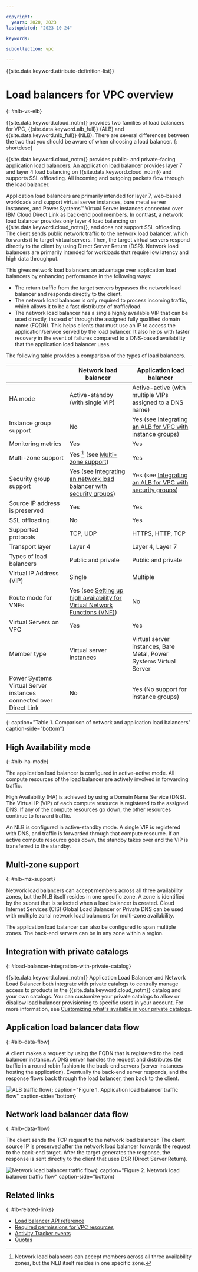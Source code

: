 ```yaml
---

copyright:
  years: 2020, 2023
lastupdated: "2023-10-24"

keywords:

subcollection: vpc

---
```


{{site.data.keyword.attribute-definition-list}}

# Load balancers for VPC overview
{: #nlb-vs-elb}

{{site.data.keyword.cloud_notm}} provides two families of load balancers for VPC, {{site.data.keyword.alb_full}} (ALB) and {{site.data.keyword.nlb_full}} (NLB). There are several differences between the two that you should be aware of when choosing a load balancer.
{: shortdesc}

{{site.data.keyword.cloud_notm}} provides public- and private-facing application load balancers. An application load balancer provides layer 7 and layer 4 load balancing on {{site.data.keyword.cloud_notm}} and supports SSL offloading. All incoming and outgoing packets flow through the load balancer.

Application load balancers are primarily intended for layer 7, web-based workloads and support virtual server instances, bare metal server instances, and Power Systems™ Virtual Server instances connected over IBM Cloud Direct Link as back-end pool members. In contrast, a network load balancer provides only layer 4 load balancing on {{site.data.keyword.cloud_notm}}, and does not support SSL offloading. The client sends public network traffic to the network load balancer, which forwards it to target virtual servers. Then, the target virtual servers respond directly to the client by using Direct Server Return (DSR). Network load balancers are primarily intended for workloads that require low latency and high data throughput.

This gives network load balancers an advantage over application load balancers by enhancing performance in the following ways:

* The return traffic from the target servers bypasses the network load balancer and responds directly to the client.
* The network load balancer is only required to process incoming traffic, which allows it to be a fast distributor of traffic/load.
* The network load balancer has a single highly available VIP that can be used directly, instead of through the assigned fully qualified domain name (FQDN). This helps clients that must use an IP to access the application/service served by the load balancer. It also helps with faster recovery in the event of failures compared to a DNS-based availability that the application load balancer uses.

The following table provides a comparison of the types of load balancers.

|                             |  Network load balancer | Application load balancer            |
|-----------------------------|--------------------------|--------------------|
| HA mode                     | Active-standby (with single VIP)   |  Active-active (with multiple VIPs assigned to a DNS name) |
| Instance group support | No | Yes (see [Integrating an ALB for VPC with instance groups](/docs/vpc?topic=vpc-lbaas-integration-with-instance-groups)) |
| Monitoring metrics| Yes | Yes |
| Multi-zone support          |  Yes [^footnote1] (see [Multi-zone support](/docs/vpc?topic=vpc-network-load-balancers#nlb-use-case-2)) | Yes |
| Security group support | Yes (see [Integrating an network load balancer with security groups](/docs/vpc?topic=vpc-nlb-integration-with-security-groups)) | Yes (see [Integrating an ALB for VPC with security groups](/docs/vpc?topic=vpc-alb-integration-with-security-groups)) |
| Source IP address is preserved | Yes | Yes |
| SSL offloading              |  No              | Yes |
| Supported protocols         |  TCP, UDP | HTTPS, HTTP, TCP  |
| Transport layer             |   Layer 4  | Layer 4, Layer 7 |
| Types of load balancers |  Public and private | Public and private |
| Virtual IP Address (VIP)   |  Single    | Multiple |
| Route mode for VNFs   | Yes (see [Setting up high availability for Virtual Network Functions (VNF)](/docs/vpc?topic=vpc-about-vnf)) | No |
| Virtual Servers on VPC   |  Yes    | Yes |
| Member type  |  Virtual server instances | Virtual server instances, Bare Metal, Power Systems Virtual Server |
| Power Systems Virtual Server instances connected over Direct Link |  No | Yes (No support for instance groups) |
{: caption="Table 1. Comparison of network and application load balancers" caption-side="bottom"}

[^footnote1]: Network load balancers can accept members across all three availability zones, but the NLB itself resides in one specific zone.

## High Availability mode
{: #nlb-ha-mode}

The application load balancer is configured in active-active mode. All compute resources of the load balancer are actively involved in forwarding traffic.

High Availability (HA) is achieved by using a Domain Name Service (DNS). The Virtual IP (VIP) of each compute resource is registered to the assigned DNS. If any of the compute resources go down, the other resources continue to forward traffic.

An NLB is configured in active-standby mode. A single VIP is registered with DNS, and traffic is forwarded through that compute resource. If an active compute resource goes down, the standby takes over and the VIP is transferred to the standby.

## Multi-zone support
{: #nlb-mz-support}

Network load balancers can accept members across all three availability zones, but the NLB itself resides in one specific zone. A zone is identified by the subnet that is selected when a load balancer is created. Cloud Internet Services (CIS) Global Load Balancer or Private DNS can be used with multiple zonal network load balancers for multi-zone availability.

The application load balancer can also be configured to span multiple zones. The back-end servers can be in any zone within a region.

## Integration with private catalogs
{: #load-balancer-integration-with-private-catalog}

{{site.data.keyword.cloud_notm}} Application Load Balancer and Network Load Balancer both integrate with private catalogs to centrally manage access to products in the {{site.data.keyword.cloud_notm}} catalog and your own catalogs. You can customize your private catalogs to allow or disallow load balancer provisioning to specific users in your account. For more information, see [Customizing what's available in your private catalogs](/docs/account?topic=account-restrict-by-user).

## Application load balancer data flow
{: #alb-data-flow}

A client makes a request by using the FQDN that is registered to the load balancer instance. A DNS server handles the request and distributes the traffic in a round robin fashion to the back-end servers (server instances hosting the application). Eventually the back-end server responds, and the response flows back through the load balancer, then back to the client.

![ALB traffic flow](images/alb-datapath.svg){: caption="Figure 1. Application load balancer traffic flow" caption-side="bottom}

## Network load balancer data flow
{: #nlb-data-flow}

The client sends the TCP request to the network load balancer. The client source IP is preserved
after the network load balancer forwards the request to the back-end target. After the target
generates the response, the response is sent directly to the client that uses DSR (Direct Server
Return).

![Network load balancer traffic flow](images/nlb-datapath.png){: caption="Figure 2. Network load balancer traffic flow" caption-side="bottom}

## Related links
{: #lb-related-links}

* [Load balancer API reference](/apidocs/vpc#list-load-balancers)
* [Required permissions for VPC resources](/docs/vpc?topic=vpc-resource-authorizations-required-for-api-and-cli-calls)
* [Activity Tracker events](/docs/vpc?topic=vpc-at-events#events-load-balancers)
* [Quotas](/docs/vpc?topic=vpc-quotas#load-balancer-quotas)
